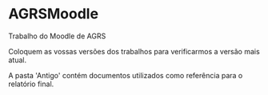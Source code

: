 # AGRSMoodle
Trabalho do Moodle de AGRS

Coloquem as vossas versões dos trabalhos para verificarmos a versão mais atual.

A pasta 'Antigo' contém documentos utilizados como referência para o relatório final.
